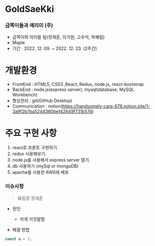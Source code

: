 # GoldSaeKki
### 금쪽이들과 예리미 (주) ###
- 금쪽이와 아이들 팀(정재훈, 이가원, 고우석, 박혜림)
- Maple
- 기간 : 2022. 12. 09. ~ 2022. 12. 23. (2주간)

# 개발환경
- FrontEnd : HTML5, CSS3 ,React, Redux, node.js, react-bootstrap
- BackEnd : node.js(express server), mysql(database, MySQL Workbench)
- 형상관리 : git(GitHub Desktop)
- Communication : notion(https://handsomely-carp-676.notion.site/1-3a9f2b7ba5244360be142649f731b57d)

# 주요 구현 사항
1. react로 프론트 구현하기.
2. redux 사용해보기.
3. node.js를 사용해서 express server 열기.
4. db 사용하기 (mySql or mongoDB)
5. apache를 사용한 AWS에 배포

### 이슈사항
> :smile:팀장 정재훈
- 원인
    - 저게 거짓말함

- 해결 방법
```javascript
const a = 1;
```



<img src="">



